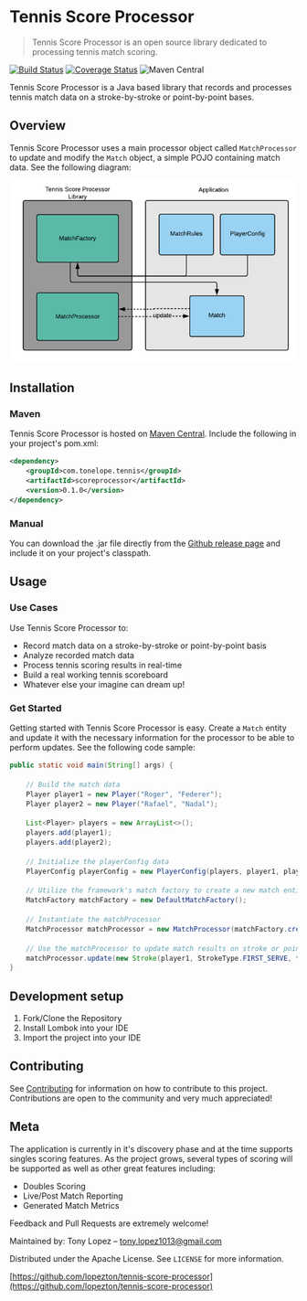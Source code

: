 # Tennis Score Processor
> Tennis Score Processor is an open source library dedicated to processing tennis match scoring.

[![Build Status](https://travis-ci.org/lopezton/tennis-score-processor.svg?branch=master)](https://travis-ci.org/lopezton/tennis-score-processor)
[![Coverage Status](https://coveralls.io/repos/github/lopezton/tennis-score-processor/badge.svg?branch=master)](https://coveralls.io/github/lopezton/tennis-score-processor?branch=master)
![Maven Central](https://img.shields.io/maven-central/v/com.tonelope.tennis/scoreprocessor.svg)

Tennis Score Processor is a Java based library that records and processes tennis match data on a stroke-by-stroke or point-by-point bases. 

## Overview
Tennis Score Processor uses a main processor object called ```MatchProcessor``` to update and modify the ```Match``` object, a simple POJO containing match data.  See the following diagram:  

![Entry Point](docs/images/uml/entry-point.png)  

## Installation

### Maven
Tennis Score Processor is hosted on [Maven Central](https://search.maven.org/). Include the following in your project's pom.xml:  

```xml
<dependency>
    <groupId>com.tonelope.tennis</groupId>
    <artifactId>scoreprocessor</artifactId>
    <version>0.1.0</version>
</dependency>
```

### Manual
You can download the .jar file directly from the [Github release page](https://github.com/lopezton/tennis-score-processor/releases) and include it on your project's classpath.

## Usage

### Use Cases
Use Tennis Score Processor to:  

* Record match data on a stroke-by-stroke or point-by-point basis
* Analyze recorded match data
* Process tennis scoring results in real-time
* Build a real working tennis scoreboard
* Whatever else your imagine can dream up!

### Get Started
Getting started with Tennis Score Processor is easy. Create a ```Match``` entity and update it with the necessary information for the processor to be able to perform updates. See the following code sample:  

```java
public static void main(String[] args) {

	// Build the match data
	Player player1 = new Player("Roger", "Federer");
	Player player2 = new Player("Rafael", "Nadal");
		
	List<Player> players = new ArrayList<>();
	players.add(player1);
	players.add(player2);
		
	// Initialize the playerConfig data
	PlayerConfig playerConfig = new PlayerConfig(players, player1, player2);
		
	// Utilize the framework's match factory to create a new match entity
	MatchFactory matchFactory = new DefaultMatchFactory();
		
	// Instantiate the matchProcessor
	MatchProcessor matchProcessor = new MatchProcessor(matchFactory.create(new MatchRules(), playerConfig));
		
	// Use the matchProcessor to update match results on stroke or point basis
	matchProcessor.update(new Stroke(player1, StrokeType.FIRST_SERVE, false, true));
}
```

## Development setup

1. Fork/Clone the Repository
2. Install Lombok into your IDE
3. Import the project into your IDE

## Contributing

See [Contributing](/docs/CONTRIBUTING.md) for information on how to contribute to this project. Contributions are open to the community and very much appreciated!

## Meta

The application is currently in it's discovery phase and at the time supports singles scoring features. As the project grows, several types of scoring will be supported as well as other great features including:

* Doubles Scoring
* Live/Post Match Reporting
* Generated Match Metrics

Feedback and Pull Requests are extremely welcome!

Maintained by: Tony Lopez – tony.lopez1013@gmail.com

Distributed under the Apache License. See ``LICENSE`` for more information.

[https://github.com/lopezton/tennis-score-processor](https://github.com/lopezton/tennis-score-processor)
